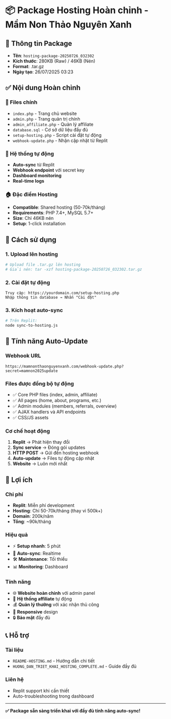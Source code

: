 # 📦 Package Hosting Hoàn chỉnh - Mầm Non Thảo Nguyên Xanh

## 🎯 Thông tin Package
- **Tên**: `hosting-package-20250726_032302`
- **Kích thước**: 280KB (Raw) / 46KB (Nén)
- **Format**: .tar.gz
- **Ngày tạo**: 26/07/2025 03:23

## ✅ Nội dung Hoàn chỉnh

### 📁 Files chính
- `index.php` - Trang chủ website
- `admin.php` - Trang quản trị chính  
- `admin_affiliate.php` - Quản lý affiliate
- `database.sql` - Cơ sở dữ liệu đầy đủ
- `setup-hosting.php` - Script cài đặt tự động
- `webhook-update.php` - Nhận cập nhật từ Replit

### 🔧 Hệ thống tự động
- **Auto-sync** từ Replit
- **Webhook endpoint** với secret key
- **Dashboard monitoring** 
- **Real-time logs**

### 🏠 Đặc điểm Hosting
- **Compatible**: Shared hosting (50-70k/tháng)
- **Requirements**: PHP 7.4+, MySQL 5.7+
- **Size**: Chỉ 46KB nén
- **Setup**: 1-click installation

## 🚀 Cách sử dụng

### 1. Upload lên hosting
```bash
# Upload file .tar.gz lên hosting
# Giải nén: tar -xzf hosting-package-20250726_032302.tar.gz
```

### 2. Cài đặt tự động
```
Truy cập: https://yourdomain.com/setup-hosting.php
Nhập thông tin database → Nhấn "Cài đặt"
```

### 3. Kích hoạt auto-sync
```bash
# Trên Replit:
node sync-to-hosting.js
```

## 🔄 Tính năng Auto-Update

### Webhook URL
```
https://mamnonthaonguyenxanh.com/webhook-update.php?secret=mamnon2025update
```

### Files được đồng bộ tự động
- ✅ Core PHP files (index, admin, affiliate)
- ✅ All pages (home, about, programs, etc.)
- ✅ Admin modules (members, referrals, overview)
- ✅ AJAX handlers và API endpoints
- ✅ CSS/JS assets

### Cơ chế hoạt động
1. **Replit** → Phát hiện thay đổi
2. **Sync service** → Đóng gói updates  
3. **HTTP POST** → Gửi đến hosting webhook
4. **Auto-update** → Files tự động cập nhật
5. **Website** → Luôn mới nhất

## 🎯 Lợi ích

### Chi phí
- **Replit**: Miễn phí development
- **Hosting**: Chỉ 50-70k/tháng (thay vì 500k+)
- **Domain**: 200k/năm
- **Tổng**: ~90k/tháng

### Hiệu quả
- ⚡ **Setup nhanh**: 5 phút
- 🔄 **Auto-sync**: Realtime
- 🛠️ **Maintenance**: Tối thiểu
- 📊 **Monitoring**: Dashboard

### Tính năng
- 🌐 **Website hoàn chỉnh** với admin panel
- 👥 **Hệ thống affiliate** tự động
- 💰 **Quản lý thưởng** với xác nhận thủ công
- 📱 **Responsive** design
- 🔒 **Bảo mật** đầy đủ

## 📞 Hỗ trợ

### Tài liệu
- `README-HOSTING.md` - Hướng dẫn chi tiết
- `HUONG_DAN_TRIET_KHAI_HOSTING_COMPLETE.md` - Guide đầy đủ

### Liên hệ
- Replit support khi cần thiết
- Auto-troubleshooting trong dashboard

---

**✅ Package sẵn sàng triển khai với đầy đủ tính năng auto-sync!**